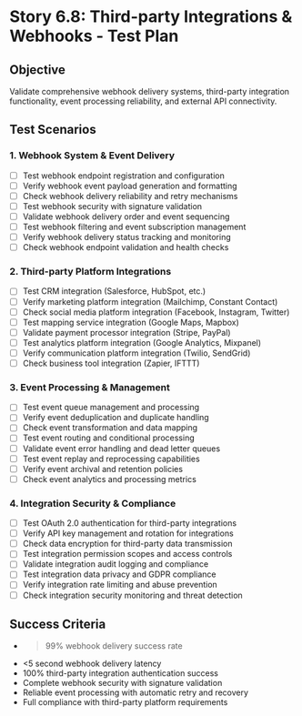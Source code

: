 # Story 6.8: Third-party Integrations & Webhooks - Test Plan

## Objective
Validate comprehensive webhook delivery systems, third-party integration functionality, event processing reliability, and external API connectivity.

## Test Scenarios

### 1. Webhook System & Event Delivery
- [ ] Test webhook endpoint registration and configuration
- [ ] Verify webhook event payload generation and formatting
- [ ] Check webhook delivery reliability and retry mechanisms
- [ ] Test webhook security with signature validation
- [ ] Validate webhook delivery order and event sequencing
- [ ] Test webhook filtering and event subscription management
- [ ] Verify webhook delivery status tracking and monitoring
- [ ] Check webhook endpoint validation and health checks

### 2. Third-party Platform Integrations
- [ ] Test CRM integration (Salesforce, HubSpot, etc.)
- [ ] Verify marketing platform integration (Mailchimp, Constant Contact)
- [ ] Check social media platform integration (Facebook, Instagram, Twitter)
- [ ] Test mapping service integration (Google Maps, Mapbox)
- [ ] Validate payment processor integration (Stripe, PayPal)
- [ ] Test analytics platform integration (Google Analytics, Mixpanel)
- [ ] Verify communication platform integration (Twilio, SendGrid)
- [ ] Check business tool integration (Zapier, IFTTT)

### 3. Event Processing & Management
- [ ] Test event queue management and processing
- [ ] Verify event deduplication and duplicate handling
- [ ] Check event transformation and data mapping
- [ ] Test event routing and conditional processing
- [ ] Validate event error handling and dead letter queues
- [ ] Test event replay and reprocessing capabilities
- [ ] Verify event archival and retention policies
- [ ] Check event analytics and processing metrics

### 4. Integration Security & Compliance
- [ ] Test OAuth 2.0 authentication for third-party integrations
- [ ] Verify API key management and rotation for integrations
- [ ] Check data encryption for third-party data transmission
- [ ] Test integration permission scopes and access controls
- [ ] Validate integration audit logging and compliance
- [ ] Test integration data privacy and GDPR compliance
- [ ] Verify integration rate limiting and abuse prevention
- [ ] Check integration security monitoring and threat detection

## Success Criteria
- >99% webhook delivery success rate
- <5 second webhook delivery latency
- 100% third-party integration authentication success
- Complete webhook security with signature validation
- Reliable event processing with automatic retry and recovery
- Full compliance with third-party platform requirements